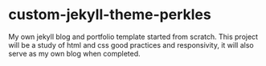 # custom-jekyll-theme-perkles

My own jekyll blog and portfolio template started from scratch. 
This project will be a study of html and css good practices and responsivity, it will also serve as my own blog when completed.

